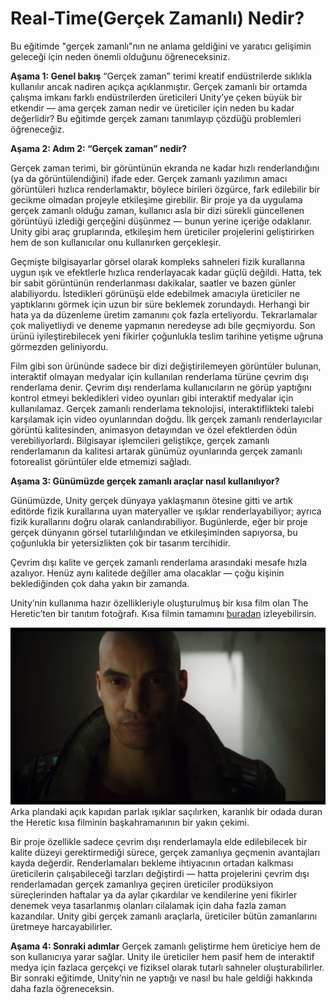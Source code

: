 # Real-Time(Gerçek Zamanlı) Nedir?

Bu eğitimde "gerçek zamanlı"nın ne anlama geldiğini ve yaratıcı gelişimin geleceği için neden önemli olduğunu öğreneceksiniz.

**Aşama 1: Genel bakış**
“Gerçek zaman” terimi kreatif endüstrilerde sıklıkla kullanılır ancak nadiren açıkça açıklanmıştır. Gerçek zamanlı bir ortamda çalışma imkanı farklı endüstrilerden üreticileri Unity’ye çeken büyük bir etkendir — ama gerçek zaman nedir ve üreticiler için neden bu kadar değerlidir? Bu eğitimde gerçek zamanı tanımlayıp çözdüğü problemleri öğreneceğiz.

**Aşama 2: Adım 2: “Gerçek zaman” nedir?**

Gerçek zaman terimi, bir görüntünün ekranda ne kadar hızlı renderlandığını (ya da görüntülendiğini) ifade eder. Gerçek zamanlı yazılımın amacı görüntüleri hızlıca renderlamaktır, böylece birileri özgürce, fark edilebilir bir gecikme olmadan projeyle etkileşime girebilir. Bir proje ya da uygulama gerçek zamanlı olduğu zaman, kullanıcı asla bir dizi sürekli güncellenen görüntüyü izlediği gerçeğini düşünmez — bunun yerine içeriğe odaklanır. Unity gibi araç gruplarında, etkileşim hem üreticiler projelerini geliştirirken hem de son kullanıcılar onu kullanırken gerçekleşir.

Geçmişte bilgisayarlar görsel olarak kompleks sahneleri fizik kurallarına uygun ışık ve efektlerle hızlıca renderlayacak kadar güçlü değildi. Hatta, tek bir sabit görüntünün renderlanması dakikalar, saatler ve bazen günler alabiliyordu. İstedikleri görünüşü elde edebilmek amacıyla üreticiler ne yaptıklarını görmek için uzun bir süre beklemek zorundaydı. Herhangi bir hata ya da düzenleme üretim zamanını çok fazla erteliyordu. Tekrarlamalar çok maliyetliydi ve deneme yapmanın neredeyse adı bile geçmiyordu. Son ürünü iyileştirebilecek yeni fikirler çoğunlukla teslim tarihine yetişme uğruna görmezden geliniyordu.

Film gibi son ürününde sadece bir dizi değiştirilemeyen görüntüler bulunan, interaktif olmayan medyalar için kullanılan renderlama türüne çevrim dışı renderlama denir. Çevrim dışı renderlama kullanıcıların ne görüp yaptığını kontrol etmeyi bekledikleri video oyunları gibi interaktif medyalar için kullanılamaz. Gerçek zamanlı renderlama teknolojisi, interaktiflikteki talebi karşılamak için video oyunlarından doğdu. İlk gerçek zamanlı renderlayıcılar görüntü kalitesinden, animasyon detayından ve özel efektlerden ödün verebiliyorlardı. Bilgisayar işlemcileri geliştikçe, gerçek zamanlı renderlamanın da kalitesi artarak günümüz oyunlarında gerçek zamanlı fotorealist görüntüler elde etmemizi sağladı.

**Aşama 3: Günümüzde gerçek zamanlı araçlar nasıl kullanılıyor?**

Günümüzde, Unity gerçek dünyaya yaklaşmanın ötesine gitti ve artık editörde fizik kurallarına uyan materyaller ve ışıklar renderlayabiliyor; ayrıca fizik kurallarını doğru olarak canlandırabiliyor. Bugünlerde, eğer bir proje gerçek dünyanın görsel tutarlılığından ve etkileşiminden sapıyorsa, bu çoğunlukla bir yetersizlikten çok bir tasarım tercihidir.

Çevrim dışı kalite ve gerçek zamanlı renderlama arasındaki mesafe hızla azalıyor. Henüz aynı kalitede değiller ama olacaklar — çoğu kişinin beklediğinden çok daha yakın bir zamanda.

Unity’nin kullanıma hazır özellikleriyle oluşturulmuş bir kısa film olan The Heretic’ten bir tanıtım fotoğrafı. Kısa filmin tamamını [buradan](https://www.youtube.com/watch?v=iQZobAhgayA&t=1s) izleyebilirsin.

![figures](https://raw.githubusercontent.com/Kodluyoruz/taskforce/main/unity-essentials/what-real-time/figures/TheHeretic.png)
Arka plandaki açık kapıdan parlak ışıklar saçılırken, karanlık bir odada duran the Heretic kısa filminin başkahramanının bir yakın çekimi.

Bir proje özellikle sadece çevrim dışı renderlamayla elde edilebilecek bir kalite düzeyi gerektirmediği sürece, gerçek zamanlıya geçmenin avantajları kayda değerdir. Renderlamaları bekleme ihtiyacının ortadan kalkması üreticilerin çalışabileceği tarzları değiştirdi — hatta projelerini çevrim dışı renderlamadan gerçek zamanlıya geçiren üreticiler prodüksiyon süreçlerinden haftalar ya da aylar çıkardılar ve kendilerine yeni fikirler denemek veya tasarlanmış olanları cilalamak için daha fazla zaman kazandılar. Unity gibi gerçek zamanlı araçlarla, üreticiler bütün zamanlarını üretmeye harcayabilirler.

**Aşama 4: Sonraki adımlar**
Gerçek zamanlı geliştirme hem üreticiye hem de son kullanıcıya yarar sağlar. Unity ile üreticiler hem pasif hem de interaktif medya için fazlaca gerçekçi ve fiziksel olarak tutarlı sahneler oluşturabilirler. Bir sonraki eğitimde, Unity’nin ne yaptığı ve nasıl bu hale geldiği hakkında daha fazla öğreneceksin.





